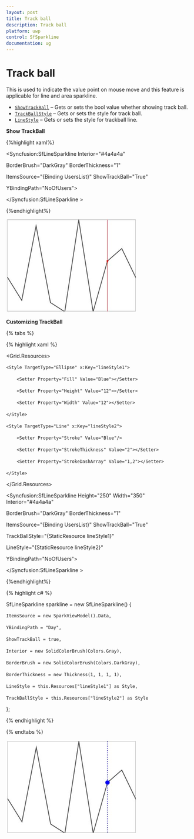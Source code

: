 ```yaml
---
layout: post
title: Track ball 
description: Track ball
platform: uwp
control: SfSparkline
documentation: ug
---
```

# Track ball

This is used to indicate the value point on mouse move and this feature is applicable for line and area sparkline.

* [`ShowTrackBall`](http://help.syncfusion.com/cr/cref_files/uwp/Syncfusion.SfChart.UWP~Syncfusion.UI.Xaml.Charts.MarkerBase~ShowTrackBall.html) – Gets or sets the bool value whether showing track ball.
* [`TrackBallStyle`](http://help.syncfusion.com/cr/cref_files/uwp/Syncfusion.SfChart.UWP~Syncfusion.UI.Xaml.Charts.MarkerBase~TrackBallStyle.html) – Gets or sets the style for track ball.
* [`LineStyle`](http://help.syncfusion.com/cr/cref_files/uwp/Syncfusion.SfChart.UWP~Syncfusion.UI.Xaml.Charts.MarkerBase~LineStyle.html) – Gets or sets the style for trackball line.

**Show TrackBall**

{%highlight xaml%}

<Syncfusion:SfLineSparkline  Interior="#4a4a4a"   

BorderBrush="DarkGray" BorderThickness="1"

ItemsSource="{Binding UsersList}" ShowTrackBall="True" 

YBindingPath="NoOfUsers">

</Syncfusion:SfLineSparkline >

{%endhighlight%}

![Show Trackball](Track-ball_images/Trackball_img1.jpeg)


**Customizing TrackBall**

{% tabs %}

{% highlight xaml %}

<Grid.Resources>

    <Style TargetType="Ellipse" x:Key="lineStyle1">

        <Setter Property="Fill" Value="Blue"></Setter>

        <Setter Property="Height" Value="12"></Setter>

        <Setter Property="Width" Value="12"></Setter>

    </Style>

    <Style TargetType="Line" x:Key="lineStyle2">

        <Setter Property="Stroke" Value="Blue"/>

        <Setter Property="StrokeThickness" Value="2"></Setter>

        <Setter Property="StrokeDashArray" Value="1,2"></Setter>

    </Style>

</Grid.Resources>

<Syncfusion:SfLineSparkline Height="250" Width="350" Interior="#4a4a4a"   

BorderBrush="DarkGray" BorderThickness="1"

ItemsSource="{Binding UsersList}" ShowTrackBall="True" 

TrackBallStyle="{StaticResource lineStyle1}" 

LineStyle="{StaticResource lineStyle2}"

YBindingPath="NoOfUsers">

</Syncfusion:SfLineSparkline >

{%endhighlight%}

{% highlight c# %}

SfLineSparkline sparkline = new SfLineSparkline()
{

    ItemsSource = new SparkViewModel().Data,

    YBindingPath = "Day",

    ShowTrackBall = true,

    Interior = new SolidColorBrush(Colors.Gray),

    BorderBrush = new SolidColorBrush(Colors.DarkGray),

    BorderThickness = new Thickness(1, 1, 1, 1),

    LineStyle = this.Resources["lineStyle1"] as Style,

    TrackBallStyle = this.Resources["lineStyle2"] as Style

};

{% endhighlight %}

{% endtabs %}

![Customizing TrackBall](Track-ball_images/Trackball_img2.jpeg)

